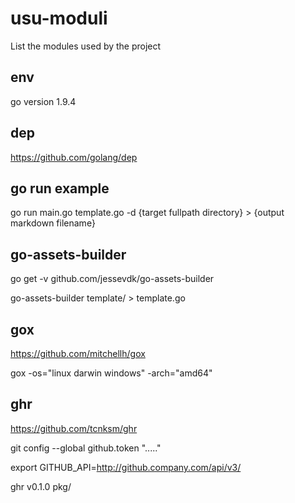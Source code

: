 # usu-moduli
List the modules used by the project

## env

go version 1.9.4

## dep

https://github.com/golang/dep

## go run example

go run main.go template.go -d {target fullpath directory} > {output markdown filename}

## go-assets-builder

go get -v github.com/jessevdk/go-assets-builder

go-assets-builder template/ > template.go

## gox

https://github.com/mitchellh/gox

gox -os="linux darwin windows" -arch="amd64"

## ghr

https://github.com/tcnksm/ghr

git config --global github.token "....."

export GITHUB_API=http://github.company.com/api/v3/

ghr v0.1.0 pkg/
